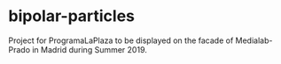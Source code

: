 # bipolar-particles
Project for ProgramaLaPlaza to be displayed on the facade of Medialab-Prado in Madrid during Summer 2019.
